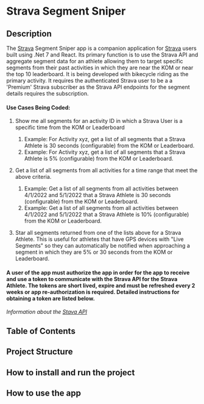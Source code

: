 Strava Segment Sniper
=======

Description
------
The [Strava](https://www.strava.com) Segment Sniper app is a companion application for [Strava](https://www.strava.com) users built using .Net 7 and React. Its primary function is to use the Strava API and aggregate segment data for an athlete allowing them to target specific segments from their past activities in which they are near the KOM or near the top 10 leaderboard. It is being developed with bikecycle riding as the primary activity. It requires the authenticated Strava user to be a a 'Premium' Strava subscriber as the Strava API endpoints for the segment details requires the subscription. 

#### Use Cases Being Coded:
1. Show me all segments for an activity ID in which a Strava User is a specific time from the KOM or Leaderboard

   1. Example: For Activity xyz, get a list of all segments that a Strava Athlete is 30 seconds (configurable) from the KOM or Leaderboard.
   2. Example: For Activity xyz, get a list of all segments that a Strava Athlete is 5% (configurable) from the KOM or Leaderboard.
2. Get a list of all segments from all activities for a time range that meet the above criteria.

   1. Example: Get a list of all segments from all activities between 4/1/2022 and 5/1/2022 that a Strava Athlete is 30 seconds (configurable) from the KOM or Leaderboard.
   2. Example: Get a list of all segments from all activities between 4/1/2022 and 5/1/2022 that a Strava Athlete is 10% (configurable) from the KOM or Leaderboard.

3. Star all segments returned from one of the lists above for a Strava Athlete. This is useful for athletes that have GPS devices with "Live Segments" so they can automatically be notified when approaching a segment in which they are 5% or 30 seconds from the KOM or Leaderboard. 

#### A user of the app must authorize the app in order for the app to receive and use a token to communicate with the Strava API for the Strava Athlete. The tokens are short lived, expire and must be refreshed every 2 weeks or app re-authorization is required. Detailed instructions for obtaining a token are listed below.

_Information about the [Stava API](https://developers.strava.com/)_


Table of Contents
------

Project Structure
------


How to install and run the project
------

How to use the app
------
